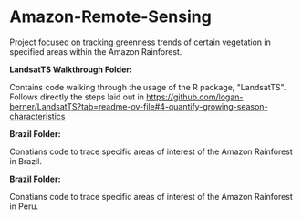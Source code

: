 # Amazon-Remote-Sensing
Project focused on tracking greenness trends of certain vegetation in specified areas within the Amazon Rainforest.

**LandsatTS Walkthrough Folder:**

Contains code walking through the usage of the R package, "LandsatTS". Follows directly the steps laid out in https://github.com/logan-berner/LandsatTS?tab=readme-ov-file#4-quantify-growing-season-characteristics

**Brazil Folder:**

Conatians code to trace specific areas of interest of the Amazon Rainforest in Brazil.

**Brazil Folder:**

Conatians code to trace specific areas of interest of the Amazon Rainforest in Peru.
